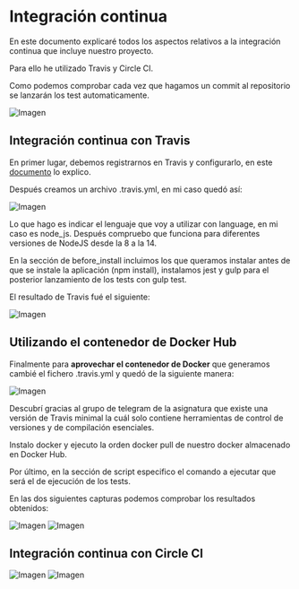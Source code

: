 # Integración continua

En este documento explicaré todos los aspectos relativos a la integración continua que incluye nuestro proyecto.

Para ello he utilizado Travis y Circle CI.

Como podemos comprobar cada vez que hagamos un commit al repositorio se lanzarán los test automaticamente.

![Imagen](https://github.com/josemip98/OrganizeUDiet/blob/master/docs/img/IC.png)

## Integración continua con Travis

En primer lugar, debemos registrarnos en Travis y configurarlo, en este [documento](https://github.com/josemip98/EjerciciosIV/tree/master/Tema%202%20-%20TDD#ejercicio-9) lo explico.

Después creamos un archivo .travis.yml, en mi caso quedó así:

![Imagen](https://github.com/josemip98/OrganizeUDiet/blob/master/docs/img/travis.png)

Lo que hago es indicar el lenguaje que voy a utilizar con language, en mi caso es node_js.
Después compruebo que funciona para diferentes versiones de NodeJS desde la 8 a la 14.

En la sección de before_install incluimos los que queramos instalar antes de que se instale la aplicación (npm install), instalamos jest y gulp para el posterior lanzamiento de los tests con gulp test.

El resultado de Travis fué el siguiente:

![Imagen](https://github.com/josemip98/OrganizeUDiet/blob/master/docs/img/resultadoTravis1.png)

## Utilizando el contenedor de Docker Hub

Finalmente para **aprovechar el contenedor de Docker** que generamos cambié el fichero .travis.yml y quedó de la siguiente manera:

![Imagen](https://github.com/josemip98/OrganizeUDiet/blob/master/docs/img/travis-final.png)

Descubrí gracias al grupo de telegram de la asignatura que existe una versión de Travis minimal la cuál solo contiene herramientas de control de versiones y de compilación esenciales.

Instalo docker y ejecuto la orden docker pull de nuestro docker almacenado en Docker Hub.

Por último, en la sección de script especifico el comando a ejecutar que será el de ejecución de los tests.

En las dos siguientes capturas podemos comprobar los resultados obtenidos:

![Imagen](https://github.com/josemip98/OrganizeUDiet/blob/master/docs/img/resultadoTravis.png)
![Imagen](https://github.com/josemip98/OrganizeUDiet/blob/master/docs/img/resultadoTravis2.png)

## Integración continua con Circle CI

![Imagen](https://github.com/josemip98/OrganizeUDiet/blob/master/docs/img/CircleCI.png)
![Imagen](https://github.com/josemip98/OrganizeUDiet/blob/master/docs/img/resultadoCI.png)

